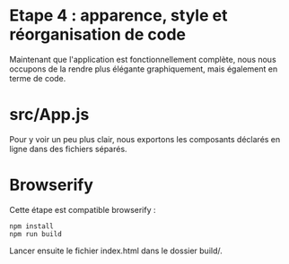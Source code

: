 # Etape 4 : apparence, style et réorganisation de code

Maintenant que l'application est fonctionnellement complète, nous nous occupons de la rendre plus élégante graphiquement, mais également en terme de code.

# src/App.js

Pour y voir un peu plus clair, nous exportons les composants déclarés en ligne dans des fichiers séparés.

# Browserify

Cette étape est compatible browserify :

    npm install
    npm run build

Lancer ensuite le fichier index.html dans le dossier build/.